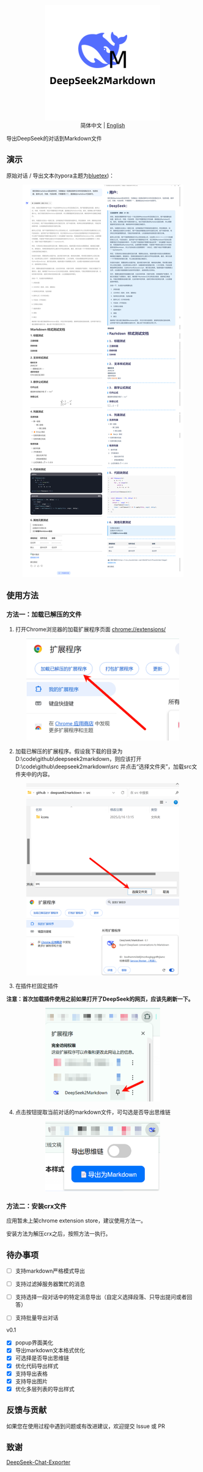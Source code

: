 <div align=center>
<img src="./doc/pic.png" width="300" height="300" />
</div>

<div align=center>
简体中文 | <a href="./README-en.md">English</a>
</div>

导出DeepSeek的对话到Markdown文件

## 演示

原始对话 / 导出文本(typora主题为[bluetex](https://github.com/DaYangtuo247/typora-blueTex-theme))：

<div align=center>
<img src="./doc/example.png"/>
</div>

## 使用方法

### 方法一：加载已解压的文件

1. 打开Chrome浏览器的加载扩展程序页面 [chrome://extensions/](chrome://extensions/)

<div align=center>
<img src="./doc/step1.png" width="400"/>
</div>

2. 加载已解压的扩展程序。假设我下载的目录为D:\code\github\deepseek2markdown，则应该打开D:\code\github\deepseek2markdown\src 并点击“选择文件夹”，加载src文件夹中的内容。

<div align=center>
<img src="./doc/step2.png" width="400"/>
</div>

<div align=center>
<img src="./doc/step3.png" width="400" />
</div>

3. 在插件栏固定插件

**注意：首次加载插件使用之前如果打开了DeepSeek的网页，应该先刷新一下。**

<div align=center>
<img src="./doc/step4.png" width="300" />
</div>

4. 点击按钮提取当前对话的markdown文件，可勾选是否导出思维链

<div align=center>
<img src="./doc/step5.png" width="300" />
</div>


### 方法二：安装crx文件

应用暂未上架chrome extension store，建议使用方法一。

安装方法为解压crx之后，按照方法一执行。

## 待办事项

- [ ] 支持markdown严格模式导出
- [ ] 支持过滤掉服务器繁忙的消息
- [ ] 支持选择一段对话中的特定消息导出（自定义选择段落、只导出提问或者回答）
- [ ] 支持批量导出对话


v0.1

- [x] popup界面美化
- [x] 导出markdown文本格式优化
- [x] 可选择是否导出思维链
- [x] 优化代码导出样式
- [x] 支持导出表格
- [x] 支持导出图片
- [x] 优化多层列表的导出样式

## 反馈与贡献

如果您在使用过程中遇到问题或有改进建议，欢迎提交 Issue 或 PR

## 致谢

[DeepSeek-Chat-Exporter](https://github.com/blueberrycongee/DeepSeek-Chat-Exporter)
